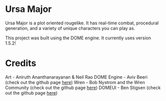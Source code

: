 # Ursa Major
Ursa Major is a plot oriented rougelike. It has real-time combat, procedural generation, and a variety of unique characters you can play as.

This project was built using the DOME engine. It currently uses version 1.5.2!

# Credits
Art - Aniruth Ananthanarayanan & Neil Rao
DOME Engine - Aviv Beeri (check out the github page [here](https://github.com/domeengine/dome))
Wren - Bob Nystrom and the Wren Community (check out the github page [here](https://github.com/wren-lang/wren))
DOMEUI - Ben Stigsen (check out the github page [here](https://github.com/BenStigsen/DOMEUI))